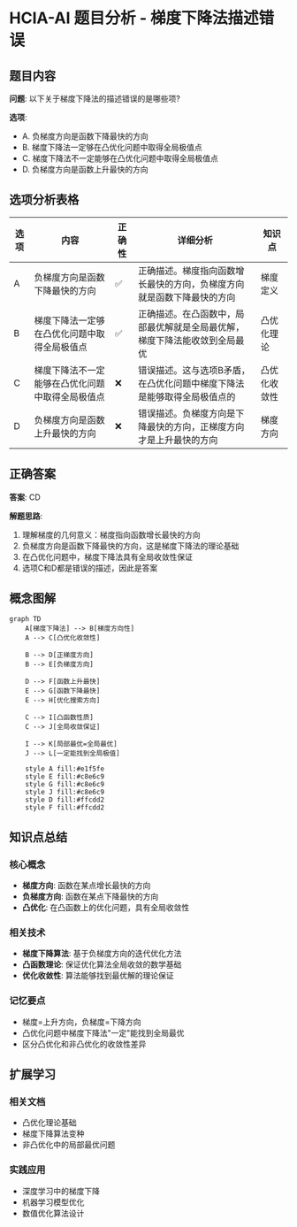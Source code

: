 # HCIA-AI 题目分析 - 梯度下降法描述错误

## 题目内容

**问题**: 以下关于梯度下降法的描述错误的是哪些项?

**选项**:
- A. 负梯度方向是函数下降最快的方向
- B. 梯度下降法一定够在凸优化问题中取得全局极值点
- C. 梯度下降法不一定能够在凸优化问题中取得全局极值点
- D. 负梯度方向是函数上升最快的方向

## 选项分析表格

| 选项 | 内容 | 正确性 | 详细分析 | 知识点 |
|------|------|--------|----------|--------|
| A | 负梯度方向是函数下降最快的方向 | ✅ | 正确描述。梯度指向函数增长最快的方向，负梯度方向就是函数下降最快的方向 | 梯度定义 |
| B | 梯度下降法一定够在凸优化问题中取得全局极值点 | ✅ | 正确描述。在凸函数中，局部最优解就是全局最优解，梯度下降法能收敛到全局最优 | 凸优化理论 |
| C | 梯度下降法不一定能够在凸优化问题中取得全局极值点 | ❌ | 错误描述。这与选项B矛盾，在凸优化问题中梯度下降法是能够取得全局极值点的 | 凸优化收敛性 |
| D | 负梯度方向是函数上升最快的方向 | ❌ | 错误描述。负梯度方向是下降最快的方向，正梯度方向才是上升最快的方向 | 梯度方向 |

## 正确答案
**答案**: CD

**解题思路**: 
1. 理解梯度的几何意义：梯度指向函数增长最快的方向
2. 负梯度方向是函数下降最快的方向，这是梯度下降法的理论基础
3. 在凸优化问题中，梯度下降法具有全局收敛性保证
4. 选项C和D都是错误的描述，因此是答案

## 概念图解

```mermaid
graph TD
    A[梯度下降法] --> B[梯度方向性]
    A --> C[凸优化收敛性]
    
    B --> D[正梯度方向]
    B --> E[负梯度方向]
    
    D --> F[函数上升最快]
    E --> G[函数下降最快]
    E --> H[优化搜索方向]
    
    C --> I[凸函数性质]
    C --> J[全局收敛保证]
    
    I --> K[局部最优=全局最优]
    J --> L[一定能找到全局极值]
    
    style A fill:#e1f5fe
    style E fill:#c8e6c9
    style G fill:#c8e6c9
    style J fill:#c8e6c9
    style D fill:#ffcdd2
    style F fill:#ffcdd2
```

## 知识点总结

### 核心概念
- **梯度方向**: 函数在某点增长最快的方向
- **负梯度方向**: 函数在某点下降最快的方向
- **凸优化**: 在凸函数上的优化问题，具有全局收敛性

### 相关技术
- **梯度下降算法**: 基于负梯度方向的迭代优化方法
- **凸函数理论**: 保证优化算法全局收敛的数学基础
- **优化收敛性**: 算法能够找到最优解的理论保证

### 记忆要点
- 梯度=上升方向，负梯度=下降方向
- 凸优化问题中梯度下降法"一定"能找到全局最优
- 区分凸优化和非凸优化的收敛性差异

## 扩展学习

### 相关文档
- 凸优化理论基础
- 梯度下降算法变种
- 非凸优化中的局部最优问题

### 实践应用
- 深度学习中的梯度下降
- 机器学习模型优化
- 数值优化算法设计